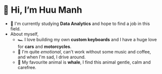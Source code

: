 # 👋 Hi, I’m Huu Manh 

- 🌱 I'm currently studying **Data Analytics** and hope to find a job in this field.
- About myself,
  - 🏎️ I love building my own **custom keyboards** and I have a huge love for **cars** and **motorcycles**.
  - 🫶 I'm quite *emotional*, can't work without some music and coffee, and when I'm sad, I drive around.
  - 🐋 My favourite animal is **whale**, I find this animal gentle, calm and carefree.

<!---
humannguyen/humannguyen is a ✨ special ✨ repository because its `README.md` (this file) appears on your GitHub profile.
You can click the Preview link to take a look at your changes.
--->
